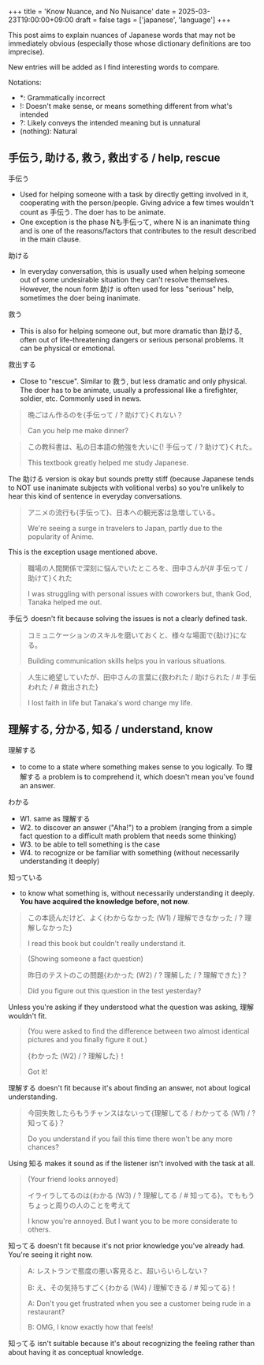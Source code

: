 +++
title = 'Know Nuance, and No Nuisance'
date = 2025-03-23T19:00:00+09:00
draft = false
tags = ['japanese', 'language']
+++

This post aims to explain nuances of Japanese words that may not be immediately obvious (especially those whose dictionary definitions are too imprecise).

New entries will be added as I find interesting words to compare.

Notations:
- *: Grammatically incorrect
- !: Doesn't make sense, or means something different from what's intended
- ?: Likely conveys the intended meaning but is unnatural
- (nothing): Natural

## 手伝う, 助ける, 救う, 救出する / help, rescue

手伝う
- Used for helping someone with a task by directly getting involved in it, cooperating with the person/people. Giving advice a few times wouldn't count as 手伝う. The doer has to be animate. 
- One exception is the phase Nも手伝って, where N is an inanimate thing and is one of the reasons/factors that contributes to the result described in the main clause.

助ける
- In everyday conversation, this is usually used when helping someone out of some undesirable situation they can't resolve themselves. However, the noun form 助け is often used for less "serious" help, sometimes the doer being inanimate.

救う
- This is also for helping someone out, but more dramatic than 助ける, often out of life-threatening dangers or serious personal problems. It can be physical or emotional.

救出する
- Close to "rescue". Similar to 救う, but less dramatic and only physical. The doer has to be animate, usually a professional like a firefighter, soldier, etc. Commonly used in news.

> 晩ごはん作るのを{手伝って / ? 助けて}くれない？
>
> Can you help me make dinner?

> この教科書は、私の日本語の勉強を大いに{! 手伝って / ? 助けて}くれた。
>
> This textbook greatly helped me study Japanese.

The 助ける version is okay but sounds pretty stiff (because Japanese tends to NOT use inanimate subjects with volitional verbs) so you're unlikely to hear this kind of sentence in everyday conversations.

> アニメの流行も{手伝って}、日本への観光客は急増している。
>
> We're seeing a surge in travelers to Japan, partly due to the popularity of Anime.

This is the exception usage mentioned above.

> 職場の人間関係で深刻に悩んでいたところを、田中さんが{# 手伝って / 助けて}くれた
>
> I was struggling with personal issues with coworkers but, thank God, Tanaka helped me out.

手伝う doesn't fit because solving the issues is not a clearly defined task.

> コミュニケーションのスキルを磨いておくと、様々な場面で{助け}になる。
>
> Building communication skills helps you in various situations.


> 人生に絶望していたが、田中さんの言葉に{救われた / 助けられた / # 手伝われた / # 救出された}
>
> I lost faith in life but Tanaka's word change my life.


## 理解する, 分かる, 知る / understand, know

理解する
- to come to a state where something makes sense to you logically. To 理解する a problem is to comprehend it, which doesn't mean you've found an answer.

わかる
- W1. same as 理解する
- W2. to discover an answer ("Aha!") to a problem (ranging from a simple fact question to a difficult math problem that needs some thinking)
- W3. to be able to tell something is the case
- W4. to recognize or be familiar with something (without necessarily understanding it deeply)

知っている
- to know what something is, without necessarily understanding it deeply. **You have acquired the knowledge before, not now**.

> この本読んだけど、よく{わからなかった (W1) / 理解できなかった / ? 理解しなかった}
>
> I read this book but couldn't really understand it.

> (Showing someone a fact question)
> 
> 昨日のテストのこの問題{わかった (W2) / ? 理解した / ? 理解できた}？
>
> Did you figure out this question in the test yesterday?

Unless you're asking if they understood what the question was asking, 理解 wouldn't fit.

> (You were asked to find the difference between two almost identical pictures and you finally figure it out.)
>
> {わかった (W2) / ? 理解した}！
> 
> Got it!

理解する doesn't fit because it's about finding an answer, not about logical understanding.

> 今回失敗したらもうチャンスはないって{理解してる / わかってる (W1) / ? 知ってる}？
>
> Do you understand if you fail this time there won't be any more chances?

Using 知る makes it sound as if the listener isn't involved with the task at all.

> (Your friend looks annoyed)
> 
> イライラしてるのは{わかる (W3) / ? 理解してる / # 知ってる}。でももうちょっと周りの人のことを考えて
>
> I know you're annoyed. But I want you to be more considerate to others.

知ってる doesn't fit because it's not prior knowledge you've already had. You're seeing it right now.

> A: レストランで態度の悪い客見ると、超いらいらしない？
>
> B: え、その気持ちすごく{わかる (W4) / 理解できる / # 知ってる}！
>
> A: Don't you get frustrated when you see a customer being rude in a restaurant?
>
> B: OMG, I know exactly how that feels!

知ってる isn't suitable because it's about recognizing the feeling rather than about having it as conceptual knowledge.


